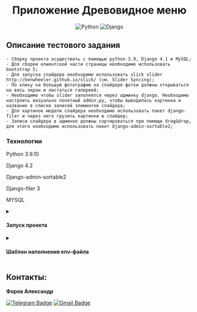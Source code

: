 <a id="anchor"></a>
<div align=center>

  # Приложение Древовидное меню

  ![Python](https://img.shields.io/badge/python-3670A0?style=for-the-badge&logo=python&logoColor=ffdd54)
  ![Django](https://img.shields.io/badge/django-%23092E20.svg?style=for-the-badge&logo=django&logoColor=white)

</div>

## Описание тестового задания

```
- Сборку проекта осуществить с помощью python 3.9, Django 4.1 и MySQL;
- Для сборки клиентской части страницы необходимо использовать bootstrap 5;
- Для запуска слайдера необходимо использовать slick slider http://kenwheeler.github.io/slick/ (см. Slider Syncing);
- По клику на большую фотографию на слайдере фотки должны открываться на весь экран и листаться галереей;
- Необходимо чтобы slider заполнялся через админку django. Необходимо настроить визуально понятный admin.py, чтобы выводилась картинка и название в списке записей элементов слайдера;
- Для картинок модели слайдера необходимо использовать пакет django-filer и через него грузить картинки в слайдер;
- Записи слайдера в админке должны сортироваться при помощи drag&drop, для этого необходимо использовать пакет django-admin-sortable2;
```

### Технологии

Python 3.9.10

Django 4.2

Django-admin-sortable2

Django-filer 3

MYSQL

<details>
<summary>
<h4>Запуск проекта</h4>
</summary>

<br>

~~~
склонировать проект git clone git@github.com:JustLight1/test-space-agency.git
~~~
- При первом запуске для функционирования проекта обязательно установить виртуальное окружение, установить зависимости,  выполнить миграции:

```
python -m venv venv

source venv/Scripts/activate

python -m pip install --upgrade pip
```
- Установите зависимости из файла requirements.txt

```
pip install -r requirements.txt
```
- Выполните миграции БД. Из папки backend с файлом manage.py выполните команду:
```
python manage.py makemigrations
python manage.py migrate
```
- Для создания суперюзера из папки backend с файлом manage.py выполните команду:
```
python manage.py createsuperuser
```

- Для запуска сервера из папки backend с файлом manage.py выполните команду:

```
python manage.py runserver
```
</details>


<details>
<summary>
<h4>Шаблон наполнения env-файла</h4>
</summary>

- Для работы с MYSQL необходимо установить DEBUG=False или True для работы с SQLite

<br>

```env
  DEBUG=False

  MYSQL_DATABASE=...
  MYSQL_USER=...
  MYSQL_PASSWORD=...
  MYSQL_ROOT_PASSWORD=...


  DB_HOST=...
  DB_PORT=...
```

</details>

## Контакты:

**Форов Александр** 

[![Telegram Badge](https://img.shields.io/badge/-Light_88-blue?style=social&logo=telegram&link=https://t.me/Light_88)](https://t.me/Light_88) [![Gmail Badge](https://img.shields.io/badge/forov.py@gmail.com-c14438?style=flat&logo=Gmail&logoColor=white&link=mailto:forov.py@gmail.com)](mailto:forov.py@gmail.com)
